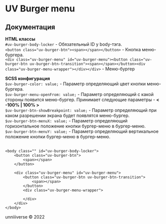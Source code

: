 # UV Burger menu 
## Документация <br>

**HTML классы** <br>
```#uv-burger-body-locker``` - Обязательный ID у body-тэга. <br>
``<button class="uv-burger-btn"><span></span></button>`` -  Кнопка меню-бургера.<br>
```<div class="uv-burger-menu" id="uv-burger-menu"><button class="uv-burger-btn uv-burger-btn-transition"><span></span></button><div class="uv-burger-menu-wrapper"></div></div>``` -  Меню-бургер<br>

**SCSS конфигурация** <br>
```$uv-burger-color: value;``` - Параметр определяющий цвет кнопки меню-бургера. <br>
```$uv-burger-menu-openFrom: value;``` - Параметр определяющий с какой стороны появится меню-бургер. Принимает следующие параметры - **< -100% | 100% >** <br>
```$uv-burger-btn-showBreakpoint: value;``` - Параметр определяющий при каком разрешении экрана будет появлятся меню-бургер.<br>
```$uv-burger-btn-menuX: value;``` - Параметр определяющий горизонтальное положение кнопки бургер-меню в бургер-меню.<br>
```$uv-burger-btn-menuY: value;``` - Параметр определяющий вертикальное положение кнопки бургер-меню в бургер-меню.<br> <br>

```
<body class="" id="uv-burger-body-locker">
    <button class="uv-burger-btn">
        <span></span>
    </button>

    <div class="uv-burger-menu" id="uv-burger-menu">
        <button class="uv-burger-btn uv-burger-btn-transition">
            <span></span>
        </button>
        <div class="uv-burger-menu-wrapper">
            
        </div>
    </div>
</body>
```

unniiiverse © 2022